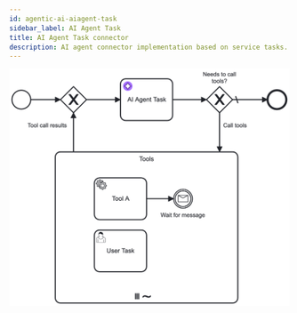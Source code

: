 ```yaml
---
id: agentic-ai-aiagent-task
sidebar_label: AI Agent Task
title: AI Agent Task connector
description: AI agent connector implementation based on service tasks.
---
```


![AI Agent Task with tool calling feedback loop](../img/ai-agent-task-feedback-loop.png)
